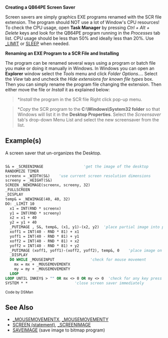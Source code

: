 **Creating a QB64PE Screen Saver**

Screen savers are simply graphics EXE programs renamed with the SCR file extension. The program should NOT use a lot of Window's CPU resources! To check the CPU usage, open **Task Manager** by pressing *Ctrl + Alt + Delete* keys and look for the QB64PE program running in the *Processes* tab list. CPU usage should be less than 50% and ideally less than 20%. Use [_LIMIT](_LIMIT) or [SLEEP](SLEEP) when needed.

**Renaming an EXE Program to a SCR File and Installing**

The program can be renamed several ways using a program or batch file you make or doing it manually in Windows. In Windows you can open an **Explorer** window select the *Tools* menu and click *Folder Options...*. Select the *View* tab and uncheck the *Hide extensions for known file types* box. Then you can simply rename the program file changing the extension. Then 
either move the file or *Install* it as explained below:

> **Install* the program in the SCR file Right click pop-up menu.

> **Copy* the SCR program to the **C:\Windows\System32 folder** so that Windows will list it in the **Desktop Properties**. Select the *Screensaver* tab's drop-down Menu List and select the new screensaver from the list.

## Example(s)

A screen saver that un-organizes the Desktop.

```vb

S& = _SCREENIMAGE                  'get the image of the desktop
RANDOMIZE TIMER
screenx = _WIDTH(S&)    'use current screen resolution dimensions
screeny = _HEIGHT(S&)
SCREEN _NEWIMAGE(screenx, screeny, 32)
_FULLSCREEN
_DISPLAY
temp& = _NEWIMAGE(40, 40, 32)
DO: _LIMIT 10
  x1 = INT(RND * screenx)
  y1 = INT(RND * screeny)
  x2 = x1 + 40
  y2 = y1 + 40
  _PUTIMAGE , S&, temp&, (x1, y1)-(x2, y2)  'place partial image into page box
  xoff1 = INT(40 - RND * 81) + x1
  yoff1 = INT(40 - RND * 81) + y1
  xoff2 = INT(40 - RND * 81) + x2
  yoff2 = INT(40 - RND * 81) + y2
  _PUTIMAGE (xoff1, yoff1)-(xoff2, yoff2), temp&, 0    'place image on the screen
  _DISPLAY
  DO WHILE _MOUSEINPUT                'check for mouse movement
    mx = mx + _MOUSEMOVEMENTX
    my = my + _MOUSEMOVEMENTY
  LOOP
LOOP UNTIL INKEY$ > "" OR mx <> 0 OR my <> 0  'check for any key press
SYSTEM * *                     'close screen saver immediately

```
<sub>Code by DSMan</sub>

## See Also

* [_MOUSEMOVEMENTX](_MOUSEMOVEMENTX), [_MOUSEMOVEMENTY](_MOUSEMOVEMENTY)
* [SCREEN (statement)](SCREEN-(statement)), [_SCREENIMAGE](_SCREENIMAGE)
* [SAVEIMAGE](SAVEIMAGE) (save image to bitmap program)
